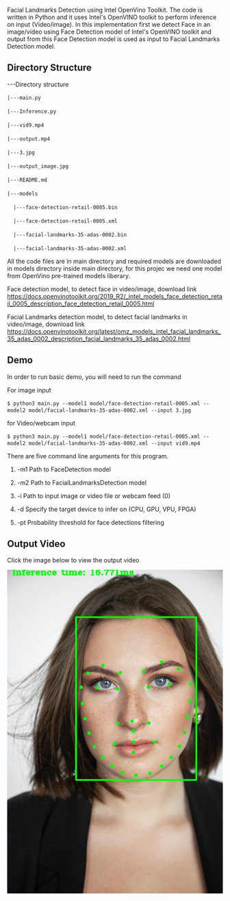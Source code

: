 Facial Landmarks Detection using Intel OpenVino Toolkit. The code is written in Python and it uses Intel's OpenVINO toolkit to perform inference on input (Video/image). In this implementation first we detect Face in an image/video using Face Detection model of Intel's OpenVINO toolkit and output from this Face Detection model is used as input to Facial Landmarks Detection model.

## Directory Structure

---Directory structure

    |---main.py
    
    |---Inference.py
    
    |---vid9.mp4
    
    |---output.mp4
    
    |---3.jpg
    
    |---output_image.jpg
    
    |---README.md
    
    |---models
    
      |---face-detection-retail-0005.bin
      
      |---face-detection-retail-0005.xml
      
      |---facial-landmarks-35-adas-0002.bin
      
      |---facial-landmarks-35-adas-0002.xml

All the code files are in main directory and required models are downloaded in models directory inside main directory, for this projec we need one model from OpenVino pre-trained models liberary.

Face detection model, to detect face in video/image, download link
https://docs.openvinotoolkit.org/2019_R2/_intel_models_face_detection_retail_0005_description_face_detection_retail_0005.html

Facial Landmarks detection model, to detect facial landmarks in video/image, download link
https://docs.openvinotoolkit.org/latest/omz_models_intel_facial_landmarks_35_adas_0002_description_facial_landmarks_35_adas_0002.html

## Demo

In order to run basic demo, you will need to run the command

For image input 

    $ python3 main.py --model1 model/face-detection-retail-0005.xml --model2 model/facial-landmarks-35-adas-0002.xml --input 3.jpg

for Video/webcam input

    $ python3 main.py --model1 model/face-detection-retail-0005.xml --model2 model/facial-landmarks-35-adas-0002.xml --input vid9.mp4

There are five command line arguments for this program.

1)  -m1 Path to FaceDetection model

2)  -m2 Path to FacialLandmarksDetection model

3)  -i Path to input image or video file or webcam feed (0)

4)  -d Specify the target device to infer on (CPU, GPU, VPU, FPGA)

5)  -pt Probability threshold for face detections filtering


## Output Video

Click the image below to view the output video

[![Output Video](output_image.jpg)](https://youtu.be/BWSSmWYE8H0)
